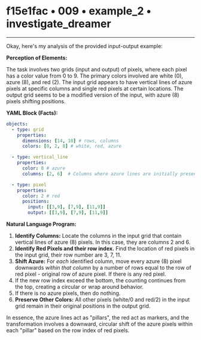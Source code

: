 # f15e1fac • 009 • example_2 • investigate_dreamer

---
Okay, here's my analysis of the provided input-output example:

**Perception of Elements:**

The task involves two grids (input and output) of pixels, where each pixel has a color value from 0 to 9. The primary colors involved are white (0), azure (8), and red (2). The input grid appears to have vertical lines of azure pixels at specific columns and single red pixels at certain locations. The output grid seems to be a modified version of the input, with azure (8) pixels shifting positions.

**YAML Block (Facts):**



```yaml
objects:
  - type: grid
    properties:
      dimensions: [14, 10] # rows, columns
      colors: [0, 2, 8] # white, red, azure

  - type: vertical_line
    properties:
      color: 8 # azure
      columns: [2, 6]  # Columns where azure lines are initially present

  - type: pixel
    properties:
      color: 2 # red
      positions:
        input: [[3,9], [7,9], [11,9]]
        output: [[3,9], [7,9], [11,9]]
```



**Natural Language Program:**

1.  **Identify Columns:** Locate the columns in the input grid that contain vertical lines of azure (8) pixels. In this case, they are columns 2 and 6.
2. **Identify Red Pixels and their row index.** Find the location of red pixels in the input grid, their row number are 3, 7, 11.
3.  **Shift Azure:** For *each* identified column, move every azure (8) pixel downwards *within that column* by a number of rows equal to the row of red pixel - original row of azure pixel. If there is any red pixel.
4. If the new row index exceed the bottom, the counting continues from the top, creating a circular or wrap around behavior.
5. If there is no azure pixels, then do nothing.
6. **Preserve Other Colors:** All other pixels (white/0 and red/2) in the input grid remain in their original positions in the output grid.

In essence, the azure lines act as "pillars", the red act as markers, and the transformation involves a downward, circular shift of the azure pixels within each "pillar" based on the row index of red pixels.

